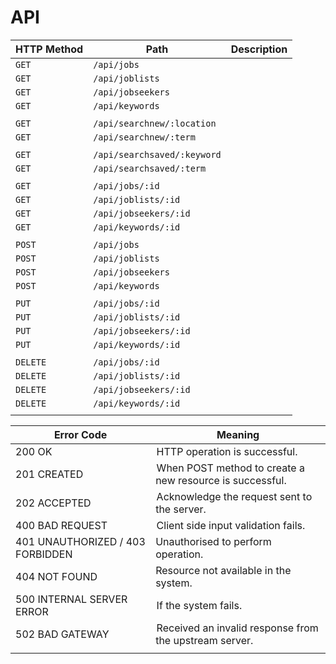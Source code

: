 # API

| HTTP Method | Path                        | Description |
| ----------- | --------------------------- | ----------- |
| `GET`       | `/api/jobs`                 |             |
| `GET`       | `/api/joblists`             |             |
| `GET`       | `/api/jobseekers`           |             |
| `GET`       | `/api/keywords`             |             |
|             |                             |             |
| `GET`       | `/api/searchnew/:location`  |             |
| `GET`       | `/api/searchnew/:term`      |             |
|             |                             |             |
| `GET`       | `/api/searchsaved/:keyword` |             |
| `GET`       | `/api/searchsaved/:term`    |             |
|             |                             |             |
| `GET`       | `/api/jobs/:id`             |             |
| `GET`       | `/api/joblists/:id`         |             |
| `GET`       | `/api/jobseekers/:id`       |             |
| `GET`       | `/api/keywords/:id`         |             |
|             |                             |             |
| `POST`      | `/api/jobs`                 |             |
| `POST`      | `/api/joblists`             |             |
| `POST`      | `/api/jobseekers`           |             |
| `POST`      | `/api/keywords`             |             |
|             |                             |             |
| `PUT`       | `/api/jobs/:id`             |             |
| `PUT`       | `/api/joblists/:id`         |             |
| `PUT`       | `/api/jobseekers/:id`       |             |
| `PUT`       | `/api/keywords/:id`         |             |
|             |                             |             |
| `DELETE`    | `/api/jobs/:id`             |             |
| `DELETE`    | `/api/joblists/:id`         |             |
| `DELETE`    | `/api/jobseekers/:id`       |             |
| `DELETE`    | `/api/keywords/:id`         |             |
|             |                             |             |

| Error Code                       | Meaning                                                   |
| -------------------------------- | --------------------------------------------------------- |
| 200 OK                           |  HTTP operation is successful.                            |
| 201 CREATED                      |  When POST method to create a new resource is successful. |
| 202 ACCEPTED                     |  Acknowledge the request sent to the server.              |
| 400 BAD REQUEST                  |  Client side input validation fails.                      |
| 401 UNAUTHORIZED / 403 FORBIDDEN | Unauthorised to perform operation.                        |
| 404 NOT FOUND                    | Resource not available in the system.                     |
| 500 INTERNAL SERVER ERROR        |  If the system fails.                                     |
| 502 BAD GATEWAY                  |  Received an invalid response from the upstream server.   |
|                                  |                                                           |
